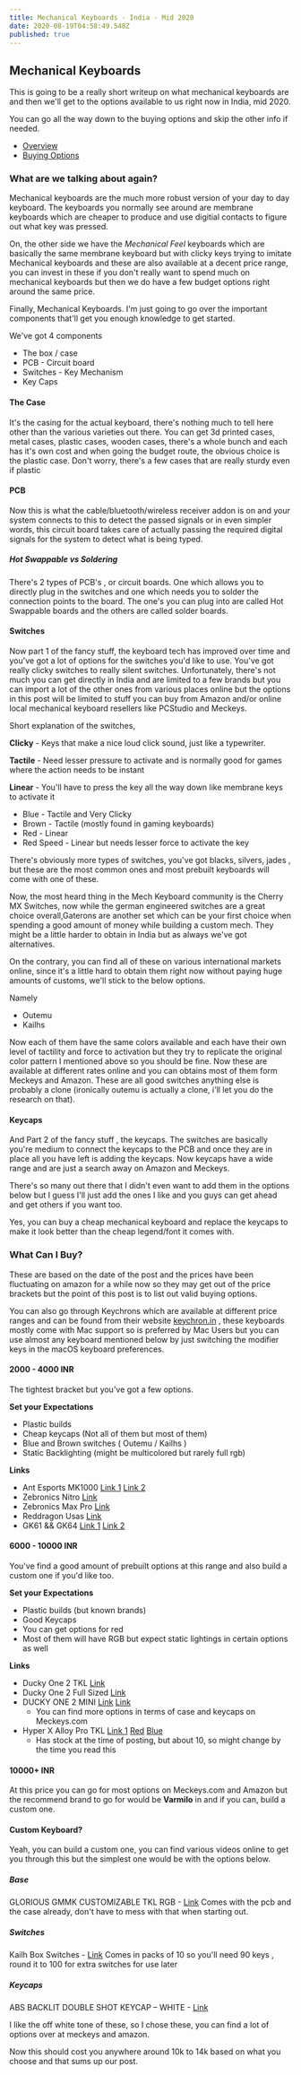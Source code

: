 ```yaml
---
title: Mechanical Keyboards - India - Mid 2020
date: 2020-08-19T04:58:49.548Z
published: true
---
```


## Mechanical Keyboards

This is going to be a really short writeup on what mechanical keyboards are and
then we'll get to the options available to us right now in India, mid 2020.

You can go all the way down to the buying options and skip the other info if
needed.

- [Overview](#what-are-we-talking-about-again)
- [Buying Options](#what-can-i-buy)

### What are we talking about again?

Mechanical keyboards are the much more robust version of your day to day
keyboard. The keyboards you normally see around are membrane keyboards which are
cheaper to produce and use digitial contacts to figure out what key was pressed.

On, the other side we have the _Mechanical Feel_ keyboards which are basically
the same membrane keyboard but with clicky keys trying to imitate Mechanical
keyboards and these are also available at a decent price range, you can invest
in these if you don't really want to spend much on mechanical keyboards but then
we do have a few budget options right around the same price.

Finally, Mechanical Keyboards. I'm just going to go over the important
components that'll get you enough knowledge to get started.

We've got 4 components

- The box / case
- PCB - Circuit board
- Switches - Key Mechanism
- Key Caps

#### The Case

It's the casing for the actual keyboard, there's nothing much to tell here other
than the various varieties out there. You can get 3d printed cases, metal cases,
plastic cases, wooden cases, there's a whole bunch and each has it's own cost
and when going the budget route, the obvious choice is the plastic case. Don't
worry, there's a few cases that are really sturdy even if plastic

#### PCB

Now this is what the cable/bluetooth/wireless receiver addon is on and your
system connects to this to detect the passed signals or in even simpler words,
this circuit board takes care of actually passing the required digital signals
for the system to detect what is being typed.

##### Hot Swappable vs Soldering

There's 2 types of PCB's , or circuit boards. One which allows you to directly
plug in the switches and one which needs you to solder the connection points to
the board. The one's you can plug into are called Hot Swappable boards and the
others are called solder boards.

#### Switches

Now part 1 of the fancy stuff, the keyboard tech has improved over time and
you've got a lot of options for the switches you'd like to use. You've got
really clicky switches to really silent switches. Unfortunately, there's not
much you can get directly in India and are limited to a few brands but you can
import a lot of the other ones from various places online but the options in
this post will be limited to stuff you can buy from Amazon and/or online local
mechanical keyboard resellers like PCStudio and Meckeys.

Short explanation of the switches,

**Clicky** - Keys that make a nice loud click sound, just like a typewriter.

**Tactile** - Need lesser pressure to activate and is normally good for games
where the action needs to be instant

**Linear** - You'll have to press the key all the way down like membrane keys to
activate it

- Blue - Tactile and Very Clicky
- Brown - Tactile (mostly found in gaming keyboards)
- Red - Linear
- Red Speed - Linear but needs lesser force to activate the key

There's obviously more types of switches, you've got blacks, silvers, jades ,
but these are the most common ones and most prebuilt keyboards will come with
one of these.

Now, the most heard thing in the Mech Keyboard community is the Cherry MX
Switches, now while the german engineered switches are a great choice
overall,Gaterons are another set which can be your first choice when spending a
good amount of money while building a custom mech. They might be a little harder
to obtain in India but as always we've got alternatives.

On the contrary, you can find all of these on various international markets
online, since it's a little hard to obtain them right now without paying huge
amounts of customs, we'll stick to the below options.

Namely

- Outemu
- Kailhs

Now each of them have the same colors available and each have their own level of
tactility and force to activation but they try to replicate the original color
pattern I mentioned above so you should be fine. Now these are available at
different rates online and you can obtains most of them form Meckeys and Amazon.
These are all good switches anything else is probably a clone (ironically outemu
is actually a clone, i'll let you do the research on that).

#### Keycaps

And Part 2 of the fancy stuff , the keycaps. The switches are basically you're
medium to connect the keycaps to the PCB and once they are in place all you have
left is adding the keycaps. Now keycaps have a wide range and are just a search
away on Amazon and Meckeys.

There's so many out there that I didn't even want to add them in the options
below but I guess I'll just add the ones I like and you guys can get ahead and
get others if you want too.

Yes, you can buy a cheap mechanical keyboard and replace the keycaps to make it
look better than the cheap legend/font it comes with.

### What Can I Buy?

These are based on the date of the post and the prices have been fluctuating on
amazon for a while now so they may get out of the price brackets but the point
of this post is to list out valid buying options.

You can also go through Keychrons which are available at different price ranges
and can be found from their website [keychron.in](https://keychron.in) , these
keyboards mostly come with Mac support so is preferred by Mac Users but you can
use almost any keyboard mentioned below by just switching the modifier keys in
the macOS keyboard preferences.

#### 2000 - 4000 INR

The tightest bracket but you've got a few options.

**Set your Expectations**

- Plastic builds
- Cheap keycaps (Not all of them but most of them)
- Blue and Brown switches ( Outemu / Kailhs )
- Static Backlighting (might be multicolored but rarely full rgb)

**Links**

- Ant Esports MK1000
  [Link 1](https://www.amazon.in/Ant-Esports-MK1000-Multicolour-Mechanical/dp/B07L9TC558)
  [Link 2](https://www.pcstudio.in/product/ant-esports-mk1000-multicolour-led-backlite-wired-tkl-mechanical-keyboard-2/)
- Zebronics Nitro
  [Link](https://www.amazon.in/Zebronics-Nitro-Mechanical-Keyboard-Retractable/dp/B07B29BQHH/ref=sr_1_1?dchild=1&keywords=zebronics+nitro&qid=1597815390&sr=8-1)
- Zebronics Max Pro
  [Link](https://www.amazon.in/Zebronics-Mechanical-Wired-Keyboard-Black/dp/B078NWJ6VM/ref=sr_1_1_sspa?dchild=1&keywords=zebronics+max&qid=1597815355&sr=8-1-spons&psc=1&spLa=ZW5jcnlwdGVkUXVhbGlmaWVyPUExNFBBT1JQWlFPOTJTJmVuY3J5cHRlZElkPUEwMzU4MTk4MUlUNFJPSzBLODlQTSZlbmNyeXB0ZWRBZElkPUEwMTc2OTExVFhOMzVKU0ZNVDVMJndpZGdldE5hbWU9c3BfYXRmJmFjdGlvbj1jbGlja1JlZGlyZWN0JmRvTm90TG9nQ2xpY2s9dHJ1ZQ==)
- Reddragon Usas
  [Link](https://www.amazon.in/Redragon-Mechanical-Gaming-Keyboard-Black/dp/B016MBNR8M/ref=sr_1_3?dchild=1&keywords=red+dragon+vara&qid=1597815578&s=computers&sr=1-3)
- GK61 && GK64 [Link 1](https://www.meckeys.com/shop/keyboard/60-keyboard/gk61/)
  [Link 2](https://www.meckeys.com/shop/keyboard/60-keyboard/gk61-rgb-white/)

#### 6000 - 10000 INR

You've find a good amount of prebuilt options at this range and also build a
custom one if you'd like too.

**Set your Expectations**

- Plastic builds (but known brands)
- Good Keycaps
- You can get options for red
- Most of them will have RGB but expect static lightings in certain options as
  well

**Links**

- Ducky One 2 TKL
  [Link](https://www.meckeys.com/?s=Ducky+one+2+tkl+&post_type=product)
- Ducky One 2 Full Sized
  [Link](https://www.meckeys.com/?s=Ducky+one+2+full&post_type=product)
- DUCKY ONE 2 MINI
  [Link](https://www.meckeys.com/shop/keyboard/60-keyboard/ducky-one-2-mini-horizon/)
  [Link](https://www.meckeys.com/shop/keyboard/60-keyboard/ducky-one-2-mini-bon-voyage/)
  - You can find more options in terms of case and keycaps on Meckeys.com
- Hyper X Alloy Pro TKL
  [Link 1](https://www.meckeys.com/shop/keyboard/80-keyboard/hyperx-alloy-fps-pro/)
  [Red](https://www.pcstudio.in/product/hyperx-alloy-fps-pro-cherry-mx-red-switches/)
  [Blue](https://www.pcstudio.in/product/hyperx-alloy-fps-pro-cherry-mx-blue-switches/)
  - Has stock at the time of posting, but about 10, so might change by the time
    you read this

#### 10000+ INR

At this price you can go for most options on Meckeys.com and Amazon but the
recommend brand to go for would be **Varmilo** in and if you can, build a custom
one.

#### Custom Keyboard?

Yeah, you can build a custom one, you can find various videos online to get you
through this but the simplest one would be with the options below.

##### Base

GLORIOUS GMMK CUSTOMIZABLE TKL RGB -
[Link](https://www.meckeys.com/shop/keyboard/80-keyboard/glorious-gmmk-customizable-tkl-rgb/)
Comes with the pcb and the case already, don't have to mess with that when
starting out.

##### Switches

Kailh Box Switches -
[Link](https://www.meckeys.com/shop/accessories/keyboard-accessories/key-switches/kailh-box-switch/)
Comes in packs of 10 so you'll need 90 keys , round it to 100 for extra switches
for use later

##### Keycaps

ABS BACKLIT DOUBLE SHOT KEYCAP – WHITE -
[Link](https://www.meckeys.com/shop/accessories/keyboard-accessories/keycaps/tai-hao-abs-backlit-white/)

I like the off white tone of these, so I chose these, you can find a lot of
options over at meckeys and amazon.

Now this should cost you anywhere around 10k to 14k based on what you choose and
that sums up our post.
